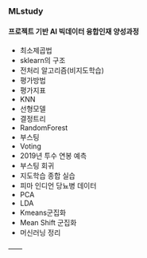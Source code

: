 ### MLstudy

#### 프로젝트 기반 AI 빅데이터 융합인재 양성과정
+  최소제곱법
+  sklearn의 구조
+  전처리 알고리즘(비지도학습)
+  평가방법
+  평가지표
+  KNN
+ 선형모델
+ 결정트리
+ RandomForest
+ 부스팅
+ Voting
+ 2019년 투수 연봉 예측
+ 부스팅 회귀
+ 지도학습 종합 실습
+ 피마 인디언 당뇨병 데이터
+ PCA
+ LDA
+ Kmeans군집화
+ Mean Shift 군집화
+ 머신러닝 정리

——
